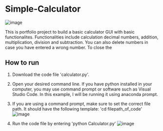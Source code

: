 # Simple-Calculator
![image](https://user-images.githubusercontent.com/57596275/167306605-7eeca9d8-b337-4ccb-8bd9-c99f35ec9218.png)

This is portfolio project to build a basic calculator GUI with basic functionalites. Functionalities include calculation decimal numbers, addition, multiplication, division and subtraction. You can also delete numbers in case you have entered a wrong number. To close the 

## How to run

1. Download the code file 'calculator.py'.

2. Open your desired command line. If you have python installed in your computer, you may use command prompt or software such as Visual Studio Code. In this example, I will be running it using anaconda prompt.

3. If you are using a command prompt, make sure to set the correct file path. It should have the following template: 'cd filepath_of_code'
![image](https://user-images.githubusercontent.com/57596275/167306349-80f5a227-2995-4dca-8a0e-6000833cf2c6.png)

4. Run the code file by entering 'python Calculator.py'
![image](https://user-images.githubusercontent.com/57596275/167306394-e08bce30-7392-4f97-8f03-b04180151c6b.png)
